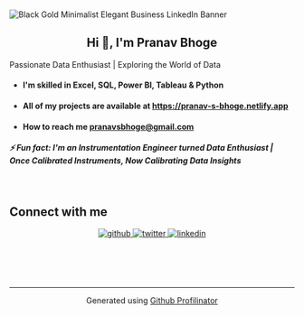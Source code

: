   

<br/>  

![Black Gold Minimalist Elegant Business LinkedIn Banner](https://github.com/user-attachments/assets/2f99a5d5-74b9-444d-b21e-831e4e6f2d7c)

## <div align="center">Hi  👋, I'm Pranav Bhoge                        
  Passionate Data Enthusiast | Exploring the World of Data</div>  
  

- #### I'm skilled in Excel, SQL, Power BI, Tableau & Python  
  

- #### All of my projects are available at https://pranav-s-bhoge.netlify.app  
  

- #### How to reach me pranavsbhoge@gmail.com  
  

##### ⚡ Fun fact: I'm an Instrumentation Engineer turned Data Enthusiast | Once Calibrated Instruments, Now Calibrating Data Insights

  
  

<br/>  


## Connect with me  
<div align="center">
<a href="https://github.com/Pranav-S-Bhoge" target="_blank">
<img src=https://img.shields.io/badge/github-%2324292e.svg?&style=for-the-badge&logo=github&logoColor=white alt=github style="margin-bottom: 5px;" />
</a>
<a href="https://twitter.com/PranavSBhoge" target="_blank">
<img src=https://img.shields.io/badge/twitter-%2300acee.svg?&style=for-the-badge&logo=twitter&logoColor=white alt=twitter style="margin-bottom: 5px;" />
</a>
<a href="https://linkedin.com/in/pranav-bhoge" target="_blank">
<img src=https://img.shields.io/badge/linkedin-%231E77B5.svg?&style=for-the-badge&logo=linkedin&logoColor=white alt=linkedin style="margin-bottom: 5px;" />
</a>  
</div>  
  

<br/>  

  

<br/>  

  

<br/>  


<br />

----
<div align="center">Generated using <a href="https://profilinator.rishav.dev/" target="_blank">Github Profilinator</a></div>

